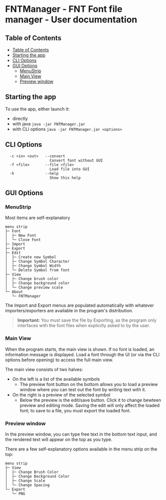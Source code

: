 # FNTManager - FNT Font file manager - User documentation

## Table of Contents

<!-- @import "[TOC]" {cmd="toc" depthFrom=2 depthTo=3 orderedList=false} -->

<!-- code_chunk_output -->

- [Table of Contents](#table-of-contents)
- [Starting the app](#starting-the-app)
- [CLI Options](#cli-options)
- [GUI Options](#gui-options)
  - [MenuStrip](#menustrip)
  - [Main View](#main-view)
  - [Preview window](#preview-window)

<!-- /code_chunk_output -->

## Starting the app

To use the app, either launch it:
- directly
- with java `java -jar FNTManager.jar`
- with CLI options `java -jar FNTManager.jar <options>`

## CLI Options
```
  -c <in> <out>   --convert
                    Convert font without GUI
  -f <file>       --file <file>
                    Load file into GUI
  -h              --help
                    Show this help
```

## GUI Options
### MenuStrip
Most items are self-explanatory

```
menu strip
├─ Font
│  ├─ New Font
│  └─ Close Font
├─ Import
├─ Export
├─ Edit
│  ├─ Create new Symbol
│  ├─ Change Symbol Character
│  ├─ Change Symbol Width
│  └─ Delete Symbol from font
├─ View
│  ├─ Change brush color
│  ├─ Change background color
│  └─ Change preview scale
└─ About
   └─ FNTManager
```

The Import and Export menus are populated automatically with whatever importers/exporters are available in the program's distribution.

> **Important:** You must save the file by Exporting, as the program only interfaces with the font files when explicitly asked to by the user.

### Main View
When the program starts, the main view is shown. If no font is loaded, an information message is displayed. Load a font through the UI (or via the CLI options before opening) to access the full main view.

The main view consists of two halves:
- On the left is a list of the available symbols
  - The preview font button on the bottom allows you to load a preview window where you can test out the font by writing text with it.
- On the right is a preview of the selected symbol
  - Below the preview is the edit/save button. Click it to change bewteen preview and editing mode. Saving the edit will only affect the loaded font; to save to a file, you must export the loaded font.

### Preview window
In the preview window, you can type free text in the bottom text input, and the rendered text will appear on the top as you type.


There are a few self-explanatory options available in the menu strip on the top:
```
menu strip
├─ View
│  ├─ Change Brush Color
│  ├─ Change Background Color
│  ├─ Change Scale
│  └─ Change Spacing
└─ Export
   └─ PNG
```